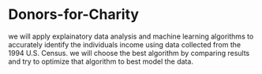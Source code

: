 # Donors-for-Charity
we will apply explainatory data analysis and machine learning algorithms to accurately identify the individuals income using data collected from the 1994 U.S. Census. we will choose the best algorithm by comparing results and try to optimize that algorithm to best model the data.

